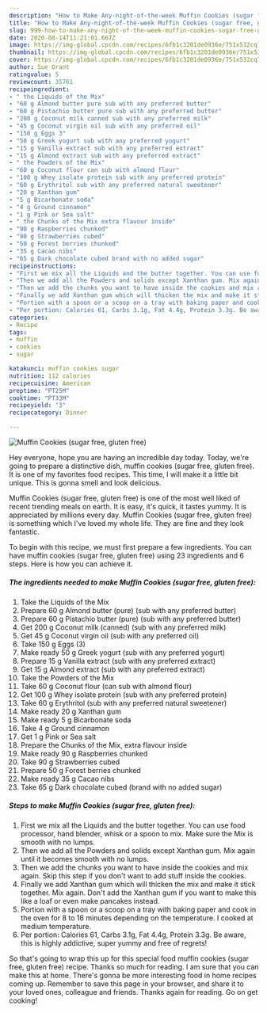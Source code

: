```yaml
---
description: "How to Make Any-night-of-the-week Muffin Cookies (sugar free, gluten free)"
title: "How to Make Any-night-of-the-week Muffin Cookies (sugar free, gluten free)"
slug: 999-how-to-make-any-night-of-the-week-muffin-cookies-sugar-free-gluten-free
date: 2020-08-14T11:21:01.667Z
image: https://img-global.cpcdn.com/recipes/6fb1c3201de0936e/751x532cq70/muffin-cookies-sugar-free-gluten-free-recipe-main-photo.jpg
thumbnail: https://img-global.cpcdn.com/recipes/6fb1c3201de0936e/751x532cq70/muffin-cookies-sugar-free-gluten-free-recipe-main-photo.jpg
cover: https://img-global.cpcdn.com/recipes/6fb1c3201de0936e/751x532cq70/muffin-cookies-sugar-free-gluten-free-recipe-main-photo.jpg
author: Sue Grant
ratingvalue: 5
reviewcount: 35761
recipeingredient:
- " the Liquids of the Mix"
- "60 g Almond butter pure sub with any preferred butter"
- "60 g Pistachio butter pure sub with any preferred butter"
- "200 g Coconut milk canned sub with any preferred milk"
- "45 g Coconut virgin oil sub with any preferred oil"
- "150 g Eggs 3"
- "50 g Greek yogurt sub with any preferred yogurt"
- "15 g Vanilla extract sub with any preferred extract"
- "15 g Almond extract sub with any preferred extract"
- " the Powders of the Mix"
- "60 g Coconut flour can sub with almond flour"
- "100 g Whey isolate protein sub with any preferred protein"
- "60 g Erythritol sub with any preferred natural sweetener"
- "20 g Xanthan gum"
- "5 g Bicarbonate soda"
- "4 g Ground cinnamon"
- "1 g Pink or Sea salt"
- " the Chunks of the Mix extra flavour inside"
- "90 g Raspberries chunked"
- "90 g Strawberries cubed"
- "50 g Forest berries chunked"
- "35 g Cacao nibs"
- "65 g Dark chocolate cubed brand with no added sugar"
recipeinstructions:
- "First we mix all the Liquids and the butter together. You can use food processor, hand blender, whisk or a spoon to mix. Make sure the Mix is smooth with no lumps."
- "Then we add all the Powders and solids except Xanthan gum. Mix again until it becomes smooth with no lumps."
- "Then we add the chunks you want to have inside the cookies and mix again. Skip this step if you don&#39;t want to add stuff inside the cookies."
- "Finally we add Xanthan gum which will thicken the mix and make it stick together. Mix again. Don&#39;t add the Xanthan gum if you want to make this like a loaf or even make pancakes instead."
- "Portion with a spoon or a scoop on a tray with baking paper and cook in the oven for 8 to 16 minutes depending on the temperature. I cooked at medium temperature."
- "Per portion: Calories 61, Carbs 3.1g, Fat 4.4g, Protein 3.3g. Be aware, this is highly addictive, super yummy and free of regrets!"
categories:
- Recipe
tags:
- muffin
- cookies
- sugar

katakunci: muffin cookies sugar 
nutrition: 112 calories
recipecuisine: American
preptime: "PT25M"
cooktime: "PT33M"
recipeyield: "3"
recipecategory: Dinner

---
```



![Muffin Cookies (sugar free, gluten free)](https://img-global.cpcdn.com/recipes/6fb1c3201de0936e/751x532cq70/muffin-cookies-sugar-free-gluten-free-recipe-main-photo.jpg)

Hey everyone, hope you are having an incredible day today. Today, we're going to prepare a distinctive dish, muffin cookies (sugar free, gluten free). It is one of my favorites food recipes. This time, I will make it a little bit unique. This is gonna smell and look delicious.



Muffin Cookies (sugar free, gluten free) is one of the most well liked of recent trending meals on earth. It is easy, it's quick, it tastes yummy. It is appreciated by millions every day. Muffin Cookies (sugar free, gluten free) is something which I've loved my whole life. They are fine and they look fantastic.


To begin with this recipe, we must first prepare a few ingredients. You can have muffin cookies (sugar free, gluten free) using 23 ingredients and 6 steps. Here is how you can achieve it.

<!--inarticleads1-->

##### The ingredients needed to make Muffin Cookies (sugar free, gluten free):

1. Take  the Liquids of the Mix
1. Prepare 60 g Almond butter (pure) (sub with any preferred butter)
1. Prepare 60 g Pistachio butter (pure) (sub with any preferred butter)
1. Get 200 g Coconut milk (canned) (sub with any preferred milk)
1. Get 45 g Coconut virgin oil (sub with any preferred oil)
1. Take 150 g Eggs (3)
1. Make ready 50 g Greek yogurt (sub with any preferred yogurt)
1. Prepare 15 g Vanilla extract (sub with any preferred extract)
1. Get 15 g Almond extract (sub with any preferred extract)
1. Take  the Powders of the Mix
1. Take 60 g Coconut flour (can sub with almond flour)
1. Get 100 g Whey isolate protein (sub with any preferred protein)
1. Take 60 g Erythritol (sub with any preferred natural sweetener)
1. Make ready 20 g Xanthan gum
1. Make ready 5 g Bicarbonate soda
1. Take 4 g Ground cinnamon
1. Get 1 g Pink or Sea salt
1. Prepare  the Chunks of the Mix, extra flavour inside
1. Make ready 90 g Raspberries chunked
1. Take 90 g Strawberries cubed
1. Prepare 50 g Forest berries chunked
1. Make ready 35 g Cacao nibs
1. Take 65 g Dark chocolate cubed (brand with no added sugar)




<!--inarticleads2-->

##### Steps to make Muffin Cookies (sugar free, gluten free):

1. First we mix all the Liquids and the butter together. You can use food processor, hand blender, whisk or a spoon to mix. Make sure the Mix is smooth with no lumps.
1. Then we add all the Powders and solids except Xanthan gum. Mix again until it becomes smooth with no lumps.
1. Then we add the chunks you want to have inside the cookies and mix again. Skip this step if you don&#39;t want to add stuff inside the cookies.
1. Finally we add Xanthan gum which will thicken the mix and make it stick together. Mix again. Don&#39;t add the Xanthan gum if you want to make this like a loaf or even make pancakes instead.
1. Portion with a spoon or a scoop on a tray with baking paper and cook in the oven for 8 to 16 minutes depending on the temperature. I cooked at medium temperature.
1. Per portion: Calories 61, Carbs 3.1g, Fat 4.4g, Protein 3.3g. Be aware, this is highly addictive, super yummy and free of regrets!




So that's going to wrap this up for this special food muffin cookies (sugar free, gluten free) recipe. Thanks so much for reading. I am sure that you can make this at home. There's gonna be more interesting food in home recipes coming up. Remember to save this page in your browser, and share it to your loved ones, colleague and friends. Thanks again for reading. Go on get cooking!
